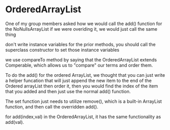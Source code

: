 # OrderedArrayList

One of my group members asked how we would call the add() function for the NoNullsArrayList if we were overiding it, we would just call the same thing

don't write instance variables for the prior methods, you should call the superclass constructor to set those instance variables

we use compareTo method by saying that the OrderedArrayList extends Comperable, which allows us to "compare" our terms and order them.

To do the add() for the ordered ArrayList, we thought that you can just write a helper funcation that will just append the new item to the end of the Ordered arrayList then order it, then you would find the index of the item that you added and then just use the normal add() function.

The set function just needs to utilize remove(), which is a built-in ArrayList function, and then call the overridden add().

for add(index,val) in the OrderedArrayList, it has the same functionality as add(val).
